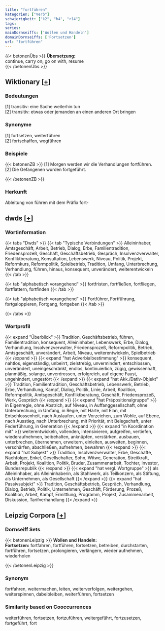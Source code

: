 ```yaml
---
title: "fortführen"
kategorien: ["Verb"]
schwierigkeit: ["k2", "h4", "r14"]
tags:
series:
mainDornseiffs: ['Wollen und Handeln']
domainDornseiffs: ['Fortsetzen']
url: "fortführen"
---
```


{{< betonenÜbs >}}
**Übersetzung:**  
continue, carry on, go on with, resume  
{{< /betonenÜbs >}}

## Wiktionary [[+](https://de.wiktionary.org/wiki/fortführen)]

### Bedeutungen
[1] transitiv: eine Sache weiterhin tun  
[2] transitiv: etwas oder jemanden an einen anderen Ort bringen  

### Synonyme
[1] fortsetzen, weiterführen  
[2] fortschaffen, wegführen  

### Beispiele
{{< betonenZB >}}
[1] Morgen werden wir die Verhandlungen fortführen.  
[2] Die Gefangenen wurden fortgeführt.  

{{< /betonenZB >}}
### Herkunft
Ableitung von führen mit dem Präfix fort-  



## dwds [[+](https://www.dwds.de/wb/fortführen)]

### Wortinformation
{{< tabs "Dwds" >}}
{{< tab "Typische Verbindungen" >}}
Alleininhaber, Amtsgeschäft, Arbeit, Betrieb, Dialog, Erbe, Familientradition, Friedensprozeß, Geschäft, Geschäftsbetrieb, Gespräch, Insolvenzverwalter, Konfliktberatung, Konsultation, Lebenswerk, Niveau, Politik, Projekt, Reformkurs, Reformpolitik, Spielbetrieb, Tradition, Umfang, Unterbrechung, Verhandlung, führen, hinaus, konsequent, unverändert, weiterentwickeln
{{< /tab >}}

{{< tab "alphabetisch vorangehend" >}}
fortfristen, fortfließen, fortfliegen, fortflattern, fortfinden
{{< /tab >}}

{{< tab "alphabetisch vorangehend" >}}
Fortführer, Fortführung, fortgaloppieren, Fortgang, fortgeben
{{< /tab >}}

{{< /tabs >}}

### Wortprofil
{{< expand "Überblick" >}} Tradition, Geschäftsbetrieb, führen, Familientradition, konsequent, Alleininhaber, Lebenswerk, Erbe, Dialog, Verhandlung, Insolvenzverwalter, Friedensprozeß, Reformpolitik, Betrieb, Amtsgeschäft, unverändert, Arbeit, Niveau, weiterentwickeln, Spielbetrieb {{< /expand >}}
{{< expand "hat Adverbialbestimmung" >}} konsequent, nahtlos, eigenständig, unbeirrt, zielstrebig, unvermindert, entschlossen, unverändert, uneingeschränkt, endlos, kontinuierlich, zügig, gewissenhaft, planmäßig, solange, unverdrossen, erfolgreich, auf eigene Faust, ungehindert, ungestört {{< /expand >}}
{{< expand "hat Akk./Dativ-Objekt" >}} Tradition, Familientradition, Geschäftsbetrieb, Lebenswerk, Betrieb, Erbe, Verhandlung, Kampf, Dialog, Politik, Linie, Arbeit, Koalition, Reformpolitik, Amtsgeschäft, Konfliktberatung, Geschäft, Friedensprozeß, Werk, Gespräch {{< /expand >}}
{{< expand "hat Präpositionalgruppe" >}} in Eigenregie, ohne Abstrich, auf Niveau, in Auffanggesellschaft, ohne Unterbrechung, in Umfang, in Regie, mit Härte, mit Elan, mit Entschlossenheit, nach Auslaufen, unter Vorzeichen, zum Wohle, auf Ebene, nach Ausstieg, nach Unterbrechung, mit Priorität, mit Belegschaft, unter Federführung, in Generation {{< /expand >}}
{{< expand "in Koordination mit" >}} weiterentwickeln, vollenden, intensivieren, aufgreifen, vertiefen, wiederaufnehmen, beibehalten, anknüpfen, verstärken, ausbauen, unterbrechen, übernehmen, erweitern, einleiten, ausweiten, beginnen, verschärfen, abschließen, aufnehmen, bewahren {{< /expand >}}
{{< expand "hat Subjekt" >}} Tradition, Insolvenzverwalter, Erbe, Geschäfte, Nachfolger, Enkel, Gesellschafter, Sohn, Witwe, Generation, Streitkraft, Arbeit, Projekt, Koalition, Politik, Bruder, Zusammenarbeit, Tochter, Investor, Bundesrepublik {{< /expand >}}
{{< expand "hat vergl. Wortgruppe" >}} als Alleininhaber, als Alleininhaberin, als Stahlwerk, als Teilkonzern, als Stiftung, als Unternehmen, als Gesellschaft {{< /expand >}}
{{< expand "hat Passivsubjekt" >}} Tradition, Geschäftsbetrieb, Gespräch, Verhandlung, Dialog, Betrieb, Politik, Unternehmen, Geschäft, Förderung, Prozeß, Koalition, Arbeit, Kampf, Ermittlung, Programm, Projekt, Zusammenarbeit, Diskussion, Tarifverhandlung {{< /expand >}}

## Leipzig Corpora [[+](https://corpora.uni-leipzig.de/en/res?word=fortführen&corpusId=deu_newscrawl-public_2018)]

### Dornseiff Sets
{{< betonenLeipzig >}}
**Wollen und Handeln:**  
**Fortsetzen:** fortfahren, fortführen, fortsetzen, betreiben, durchstarten, fortführen, fortsetzen, prolongieren, verlängern, wieder aufnehmen, wiederholen  

{{< /betonenLeipzig >}}

### Synonym
fortfahren, weitermachen, leiten, weiterverfolgen, weitergehen, weiterspinnen, dabeibleiben, weiterführen, fortsetzen


### Similarity based on Cooccurrences
weiterführen, fortsetzen, fortzuführen, weitergeführt, fortzusetzen, fortgeführt, fort

